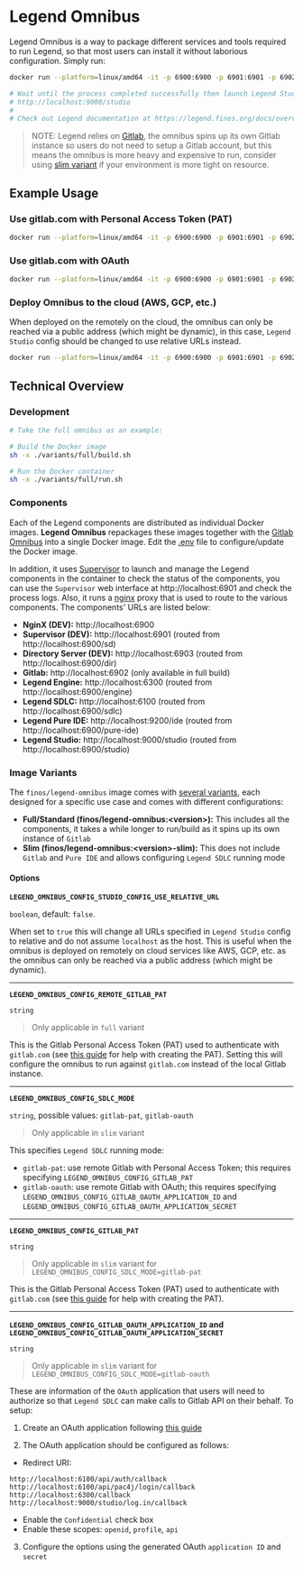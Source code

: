# Legend Omnibus

Legend Omnibus is a way to package different services and tools required to run Legend, so that most users can install it without laborious configuration. Simply run:

```sh
docker run --platform=linux/amd64 -it -p 6900:6900 -p 6901:6901 -p 6902:6902 -p 6903:6903 -p 6100:6100 -p 6300:6300 -p 9200:9200 -p 9000:9000 finos/legend-omnibus:latest

# Wait until the process completed successfully then launch Legend Studio at:
# http://localhost:9000/studio
#
# Check out Legend documentation at https://legend.finos.org/docs/overview/legend-overview
```

> NOTE: Legend relies on [Gitlab](https://about.gitlab.com/), the omnibus spins up its own Gitlab instance so users do not need to setup a Gitlab account, but this means the omnibus is more heavy and expensive to run, consider using [slim variant](#image-variants) if your environment is more tight on resource.

## Example Usage

### Use gitlab.com with Personal Access Token (PAT)

```sh
docker run --platform=linux/amd64 -it -p 6900:6900 -p 6901:6901 -p 6902:6902 -p 6903:6903 -p 6100:6100 -p 6300:6300 -p 9000:9000 --env LEGEND_OMNIBUS_CONFIG_SDLC_MODE="gitlab-pat" --env LEGEND_OMNIBUS_CONFIG_GITLAB_PAT="<your personal access token>" finos/legend-omnibus:latest-slim
```

### Use gitlab.com with OAuth

```sh
docker run --platform=linux/amd64 -it -p 6900:6900 -p 6901:6901 -p 6902:6902 -p 6903:6903 -p 6100:6100 -p 6300:6300 -p 9000:9000 --env LEGEND_OMNIBUS_CONFIG_SDLC_MODE="gitlab-oauth" --env LEGEND_OMNIBUS_CONFIG_GITLAB_OAUTH_APPLICATION_ID="<your OAuth app ID>" --env LEGEND_OMNIBUS_CONFIG_GITLAB_OAUTH_APPLICATION_SECRET="<your OAuth app secret>" finos/legend-omnibus:latest-slim
```

### Deploy Omnibus to the cloud (AWS, GCP, etc.)

When deployed on the remotely on the cloud, the omnibus can only be reached via a public address (which might be dynamic), in this case, `Legend Studio` config should be changed to use relative URLs instead.

```sh
docker run --platform=linux/amd64 -it -p 6900:6900 -p 6901:6901 -p 6902:6902 -p 6903:6903 -p 6100:6100 -p 6300:6300 -p 9000:9000 --env LEGEND_OMNIBUS_CONFIG_STUDIO_CONFIG_USE_RELATIVE_URL=true finos/legend-omnibus:latest
```

## Technical Overview

### Development

```sh
# Take the full omnibus as an example:

# Build the Docker image
sh -x ./variants/full/build.sh

# Run the Docker container
sh -x ./variants/full/run.sh
```

### Components

Each of the Legend components are distributed as individual Docker images. **Legend Omnibus** repackages these images together with the [Gitlab Omnibus](https://docs.gitlab.com/omnibus/) into a single Docker image. Edit the [.env](./.env) file to configure/update the Docker image.

In addition, it uses [Supervisor](http://supervisord.org/) to launch and manage the Legend components in the container to check the status of the components, you can use the `Supervisor` web interface at http://localhost:6901 and check the process logs. Also, it runs a [nginx](https://www.nginx.com/) proxy that is used to route to the various components. The components' URLs are listed below:

- **NginX (DEV):** http://localhost:6900
- **Supervisor (DEV):** http://localhost:6901 (routed from http://localhost:6900/sd)
- **Directory Server (DEV):** http://localhost:6903 (routed from http://localhost:6900/dir)
- **Gitlab:** http://localhost:6902 (only available in full build)
- **Legend Engine:** http://localhost:6300 (routed from http://localhost:6900/engine)
- **Legend SDLC:** http://localhost:6100 (routed from http://localhost:6900/sdlc)
- **Legend Pure IDE:** http://localhost:9200/ide (routed from http://localhost:6900/pure-ide)
- **Legend Studio:** http://localhost:9000/studio (routed from http://localhost:6900/studio)

### Image Variants

The `finos/legend-omnibus` image comes with [several variants](https://github.com/finos/legend/tree/master/installers/omnibus/variants), each designed for a specific use case and comes with different configurations:

- **Full/Standard (finos/legend-omnibus:\<version\>):** This includes all the components, it takes a while longer to run/build as it spins up its own instance of `Gitlab`
- **Slim (finos/legend-omnibus:\<version\>-slim):** This does not include `Gitlab` and `Pure IDE` and allows configuring `Legend SDLC` running mode

#### Options

**`LEGEND_OMNIBUS_CONFIG_STUDIO_CONFIG_USE_RELATIVE_URL`**

`boolean`, default: `false`.

When set to `true` this will change all URLs specified in `Legend Studio` config to relative and do not assume `localhost` as the host. This is useful when the omnibus is deployed on remotely on cloud services like AWS, GCP, etc. as the omnibus can only be reached via a public address (which might be dynamic).

---

**`LEGEND_OMNIBUS_CONFIG_REMOTE_GITLAB_PAT`**

`string`

> Only applicable in `full` variant

This is the Gitlab Personal Access Token (PAT) used to authenticate with `gitlab.com` (see [this guide](https://docs.gitlab.com/ee/user/profile/personal_access_tokens.html) for help with creating the PAT). Setting this will configure the omnibus to run against `gitlab.com` instead of the local Gitlab instance.

---

**`LEGEND_OMNIBUS_CONFIG_SDLC_MODE`**

`string`, possible values: `gitlab-pat`, `gitlab-oauth`

> Only applicable in `slim` variant

This specifies `Legend SDLC` running mode:

- `gitlab-pat`: use remote Gitlab with Personal Access Token; this requires specifying `LEGEND_OMNIBUS_CONFIG_GITLAB_PAT`
- `gitlab-oauth`: use remote Gitlab with OAuth; this requires specifying `LEGEND_OMNIBUS_CONFIG_GITLAB_OAUTH_APPLICATION_ID` and `LEGEND_OMNIBUS_CONFIG_GITLAB_OAUTH_APPLICATION_SECRET`

---

**`LEGEND_OMNIBUS_CONFIG_GITLAB_PAT`**

`string`

> Only applicable in `slim` variant for `LEGEND_OMNIBUS_CONFIG_SDLC_MODE=gitlab-pat`

This is the Gitlab Personal Access Token (PAT) used to authenticate with `gitlab.com` (see [this guide](https://docs.gitlab.com/ee/user/profile/personal_access_tokens.html) for help with creating the PAT).

---

**`LEGEND_OMNIBUS_CONFIG_GITLAB_OAUTH_APPLICATION_ID` and `LEGEND_OMNIBUS_CONFIG_GITLAB_OAUTH_APPLICATION_SECRET`**

`string`

> Only applicable in `slim` variant for `LEGEND_OMNIBUS_CONFIG_SDLC_MODE=gitlab-oauth`

These are information of the `OAuth` application that users will need to authorize so that `Legend SDLC` can make calls to Gitlab API on their behalf. To setup:

1. Create an OAuth application following [this guide](https://docs.gitlab.com/ee/integration/oauth_provider.html)

2. The OAuth application should be configured as follows:

- Redirect URI:

```
http://localhost:6100/api/auth/callback
http://localhost:6100/api/pac4j/login/callback
http://localhost:6300/callback
http://localhost:9000/studio/log.in/callback
```

- Enable the `Confidential` check box
- Enable these scopes: `openid`, `profile`, `api`

3. Configure the options using the generated OAuth `application ID` and `secret`
